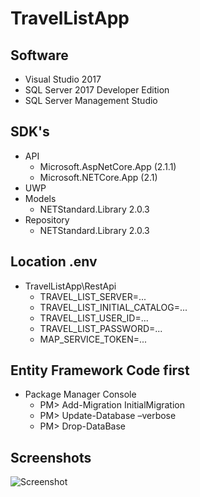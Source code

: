 # TravelListApp

## Software
* Visual Studio 2017
* SQL Server 2017 Developer Edition
* SQL Server Management Studio

## SDK's
* API
    * Microsoft.AspNetCore.App (2.1.1)
    * Microsoft.NETCore.App (2.1)
* UWP
* Models
    * NETStandard.Library 2.0.3
* Repository
    * NETStandard.Library 2.0.3

## Location .env
* TravelListApp\RestApi 
    * TRAVEL_LIST_SERVER=...
    * TRAVEL_LIST_INITIAL_CATALOG=...
    * TRAVEL_LIST_USER_ID=...
    * TRAVEL_LIST_PASSWORD=...
    * MAP_SERVICE_TOKEN=...

## Entity Framework Code first
* Package Manager Console
    * PM> Add-Migration InitialMigration
    * PM> Update-Database –verbose
    * PM> Drop-DataBase

## Screenshots
![Screenshot](https://github.com/JensBock/TravelListApp/blob/main/screenshot.png)



